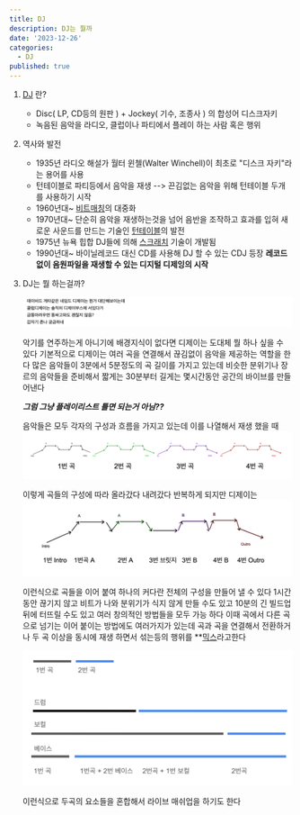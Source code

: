 ```yaml
---
title: DJ
description: DJ는 뭘까
date: '2023-12-26'
categories:
  - DJ
published: true
---
```


1. [DJ](DJ.md) 란?
   - Disc( LP, CD등의 원판 ) + Jockey( 기수, 조종사 ) 의 합성어 디스크자키
   - 녹음된 음악을 라디오, 클럽이나 파티에서 플레이 하는 사람 혹은 행위

2. 역사와 발전
   - 1935년 라디오 해설가 월터 윈첼(Walter Winchell)이 최초로  "디스크 자키"라는 용어를 사용
   - 턴테이블로 파티등에서 음악을 재생 --> 끈김없는 음악을 위해 턴테이블 두개를 사용하기 시작
   - 1960년대~ [비트매칭](비트매칭.md)의 대중화 
   - 1970년대~ 단순히 음악을 재생하는것을 넘어 음반을 조작하고 효과를 입혀 새로운 사운드를 만드는 기술인  [턴테이블](턴테이블.md)의 발전 
   - 1975년 뉴욕 힙합 DJ들에 의해 [스크래치](스크래치.md) 기술이 개발됨
   - 1990년대~ 바이닐레코드 대신 CD를 사용해 DJ 할 수 있는 CDJ 등장 
     **레코드 없이 음원파일을 재생할 수 있는 디지털 디제잉의 시작** 

3. DJ는 뭘 하는걸까?
   
   ![](Pasted%20image%2020231226155709.png)
   
   악기를 연주하는게 아니기에 배경지식이 없다면 디제이는 도대체 뭘 하나 싶을 수 있다
   기본적으로 디제이는 여러 곡을 연결해서 끊김없이 음악을 제공하는 역할을 한다
   많은 음악들이 3분에서 5분정도의 곡 길이를 가지고 있는데 비슷한 분위기나 장르의 음악들을 준비해서 짧게는 30분부터 길게는 몇시간동안 공간의 바이브를 만들어낸다
   
   ***그럼 그냥  플레이리스트 틀면 되는거 아님??***
   
   음악들은 모두 각자의 구성과 흐름을 가지고 있는데
   이를 나열해서 재생 했을 때
   ![](Pasted%20image%2020231226165426.png)
   
   이렇게 곡들의 구성에 따라 올라갔다 내려갔다 반복하게 되지만
   디제이는
   ![](Pasted%20image%2020231226165621.png)

   이런식으로 곡들을 이어 붙여 하나의 커다란 전체의 구성을 만들어 낼 수 있다
   1시간동안 끊기지 않고 비트가 나와 분위기가 식지 않게 만들 수도 있고
   10분의 긴 빌드업 뒤에 터뜨릴 수도 있고
   여러 창의적인 방법들을 모두 가능 하다
   이때 곡에서 다른 곡으로 넘기는 이어 붙이는 방법에도 여러가지가 있는데 
   곡과 곡을 연결해서 전환하거나 두 곡 이상을 동시에 재생 하면서 섞는등의 행위를 **[믹스](믹스.md)라고한다
   
   ![](Pasted%20image%2020231226172313.png)
   
    이런식으로 두곡의 요소들을 혼합해서 라이브 매쉬업을 하기도 한다